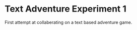 Text Adventure Experiment 1
===========================

First attempt at collaberating on a text based adventure game.
